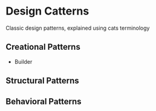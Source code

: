 # Design Catterns

Classic design patterns, explained using cats terminology

## Creational Patterns

- Builder

## Structural Patterns

## Behavioral Patterns
